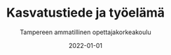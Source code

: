 ---
title: Kasvatustiede ja työelämä
subtitle: Tampereen ammatillinen opettajakorkeakoulu
layout: default
modal-id: 3
date: 2022-01-01
img: tamk.jpg
thumbnail: tamk-thumbnail.jpg
alt: image-alt
project-date: Kevät 2022
client: Tampereen ammatillinen opettajakorkeakoulu
client-url: https://www.tuni.fi/fi/tule-opiskelemaan/ammatillinen-opettajankoulutus
category: Kurssit
description: 'Osallistuin kasvatustiede ja työelämä -kurssille keväällä 2022. Kurssin aikana tutustuin työelämälähtöiseen opettamiseen tarkemmin. Omaa kokemusta aiheesta oli jo ennestään, sillä olen esimerkiksi toiminut työelämän edustajana harjoitteluohjaajana. Kurssin aikana tuli pohdittua myös omaa ammatti-identiteettiä, ja siihen pohdintaan varmasti palaan myöhemminkin.'
---